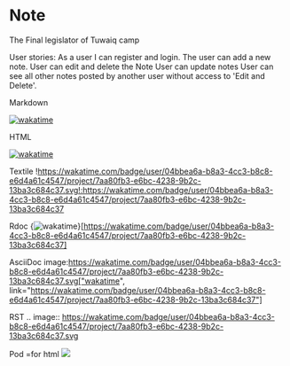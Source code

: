# Note
The Final legislator of Tuwaiq camp

User stories:
As a user I can register and login.
The user can add a new note.
User can edit and delete the Note
User can update notes
User can see all other notes posted by another user without access to 'Edit and Delete'.



Markdown

[![wakatime](https://wakatime.com/badge/user/04bbea6a-b8a3-4cc3-b8c8-e6d4a61c4547/project/7aa80fb3-e6bc-4238-9b2c-13ba3c684c37.svg)](https://wakatime.com/badge/user/04bbea6a-b8a3-4cc3-b8c8-e6d4a61c4547/project/7aa80fb3-e6bc-4238-9b2c-13ba3c684c37)

HTML

<a href="https://wakatime.com/badge/user/04bbea6a-b8a3-4cc3-b8c8-e6d4a61c4547/project/7aa80fb3-e6bc-4238-9b2c-13ba3c684c37"><img src="https://wakatime.com/badge/user/04bbea6a-b8a3-4cc3-b8c8-e6d4a61c4547/project/7aa80fb3-e6bc-4238-9b2c-13ba3c684c37.svg" alt="wakatime"></a>


Textile
!https://wakatime.com/badge/user/04bbea6a-b8a3-4cc3-b8c8-e6d4a61c4547/project/7aa80fb3-e6bc-4238-9b2c-13ba3c684c37.svg!:https://wakatime.com/badge/user/04bbea6a-b8a3-4cc3-b8c8-e6d4a61c4547/project/7aa80fb3-e6bc-4238-9b2c-13ba3c684c37



Rdoc
{<img src="https://wakatime.com/badge/user/04bbea6a-b8a3-4cc3-b8c8-e6d4a61c4547/project/7aa80fb3-e6bc-4238-9b2c-13ba3c684c37.svg" alt="wakatime" />}[https://wakatime.com/badge/user/04bbea6a-b8a3-4cc3-b8c8-e6d4a61c4547/project/7aa80fb3-e6bc-4238-9b2c-13ba3c684c37]


AsciiDoc
image:https://wakatime.com/badge/user/04bbea6a-b8a3-4cc3-b8c8-e6d4a61c4547/project/7aa80fb3-e6bc-4238-9b2c-13ba3c684c37.svg["wakatime", link="https://wakatime.com/badge/user/04bbea6a-b8a3-4cc3-b8c8-e6d4a61c4547/project/7aa80fb3-e6bc-4238-9b2c-13ba3c684c37"]


RST
.. image:: https://wakatime.com/badge/user/04bbea6a-b8a3-4cc3-b8c8-e6d4a61c4547/project/7aa80fb3-e6bc-4238-9b2c-13ba3c684c37.svg



Pod
=for html <a href="https://wakatime.com/badge/user/04bbea6a-b8a3-4cc3-b8c8-e6d4a61c4547/project/7aa80fb3-e6bc-4238-9b2c-13ba3c684c37"><img src="https://wakatime.com/badge/user/04bbea6a-b8a3-4cc3-b8c8-e6d4a61c4547/project/7aa80fb3-e6bc-4238-9b2c-13ba3c684c37.svg"></a>



